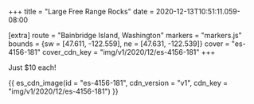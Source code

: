 +++
title = "Large Free Range Rocks"
date = 2020-12-13T10:51:11.059-08:00

[extra]
route = "Bainbridge Island, Washington"
markers = "markers.js"
bounds = {sw = [47.611, -122.559], ne = [47.631, -122.539]}
cover = "es-4156-181"
cover_cdn_key = "img/v1/2020/12/es-4156-181"
+++

Just $10 each!

<!-- more -->

{{ es_cdn_image(id = "es-4156-181", cdn_version = "v1", cdn_key = "img/v1/2020/12/es-4156-181") }}
